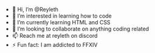 - 👋 Hi, I’m @Reyleth
- 👀 I’m interested in learning how to code
- 🌱 I’m currently learning HTML and CSS
- 💞️ I’m looking to collaborate on anything coding related
- 📫 Reach me at reyleth on discord
- ⚡ Fun fact: I am addicted to FFXIV

<!---
Reyleth/Reyleth is a ✨ special ✨ repository because its `README.md` (this file) appears on your GitHub profile.
You can click the Preview link to take a look at your changes.
--->
